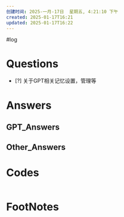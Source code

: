 ```yaml
---
创建时间: 2025-一月-17日  星期五, 4:21:10 下午
created: 2025-01-17T16:21
updated: 2025-01-17T16:22
---
```

#log 

# Questions

- [?] 关于GPT相关记忆设置，管理等


# Answers


## GPT_Answers


## Other_Answers


# Codes

```python

```



# FootNotes